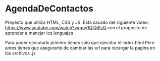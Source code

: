 # AgendaDeContactos
Proyecto que utiliza HTML, CSS y JS. Esta sacado del siguiente video: https://www.youtube.com/watch?v=guy1QiQjRzQ con el proposito de aprender a manejar los lenguajes

Para poder ejecutarlo primero tienes solo que ejecutar el index.html
Pero antes tienes que asegurarte de cambiar las url para recargar la pagina en los archivos .js
